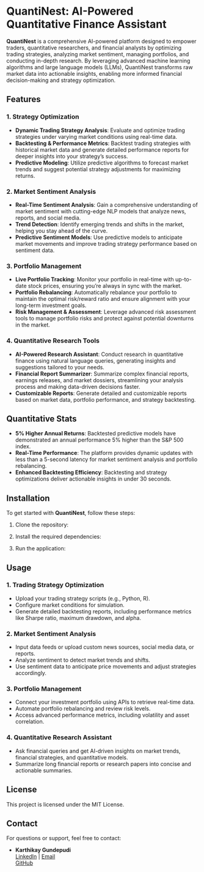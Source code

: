 # QuantiNest: AI-Powered Quantitative Finance Assistant

**QuantiNest** is a comprehensive AI-powered platform designed to empower traders, quantitative researchers, and financial analysts by optimizing trading strategies, analyzing market sentiment, managing portfolios, and conducting in-depth research. By leveraging advanced machine learning algorithms and large language models (LLMs), QuantiNest transforms raw market data into actionable insights, enabling more informed financial decision-making and strategy optimization.

## Features

### 1. **Strategy Optimization**
- **Dynamic Trading Strategy Analysis**: Evaluate and optimize trading strategies under varying market conditions using real-time data.
- **Backtesting & Performance Metrics**: Backtest trading strategies with historical market data and generate detailed performance reports for deeper insights into your strategy’s success.
- **Predictive Modeling**: Utilize predictive algorithms to forecast market trends and suggest potential strategy adjustments for maximizing returns.

### 2. **Market Sentiment Analysis**
- **Real-Time Sentiment Analysis**: Gain a comprehensive understanding of market sentiment with cutting-edge NLP models that analyze news, reports, and social media.
- **Trend Detection**: Identify emerging trends and shifts in the market, helping you stay ahead of the curve.
- **Predictive Sentiment Models**: Use predictive models to anticipate market movements and improve trading strategy performance based on sentiment data.

### 3. **Portfolio Management**
- **Live Portfolio Tracking**: Monitor your portfolio in real-time with up-to-date stock prices, ensuring you’re always in sync with the market.
- **Portfolio Rebalancing**: Automatically rebalance your portfolio to maintain the optimal risk/reward ratio and ensure alignment with your long-term investment goals.
- **Risk Management & Assessment**: Leverage advanced risk assessment tools to manage portfolio risks and protect against potential downturns in the market.

### 4. **Quantitative Research Tools**
- **AI-Powered Research Assistant**: Conduct research in quantitative finance using natural language queries, generating insights and suggestions tailored to your needs.
- **Financial Report Summarizer**: Summarize complex financial reports, earnings releases, and market dossiers, streamlining your analysis process and making data-driven decisions faster.
- **Customizable Reports**: Generate detailed and customizable reports based on market data, portfolio performance, and strategy backtesting.

## Quantitative Stats
- **5% Higher Annual Returns**: Backtested predictive models have demonstrated an annual performance 5% higher than the S&P 500 index.
- **Real-Time Performance**: The platform provides dynamic updates with less than a 5-second latency for market sentiment analysis and portfolio rebalancing.
- **Enhanced Backtesting Efficiency**: Backtesting and strategy optimizations deliver actionable insights in under 30 seconds.

## Installation

To get started with **QuantiNest**, follow these steps:

1. Clone the repository:

2. Install the required dependencies:

3. Run the application:

## Usage

### 1. **Trading Strategy Optimization**
   - Upload your trading strategy scripts (e.g., Python, R).
   - Configure market conditions for simulation.
   - Generate detailed backtesting reports, including performance metrics like Sharpe ratio, maximum drawdown, and alpha.

### 2. **Market Sentiment Analysis**
   - Input data feeds or upload custom news sources, social media data, or reports.
   - Analyze sentiment to detect market trends and shifts.
   - Use sentiment data to anticipate price movements and adjust strategies accordingly.

### 3. **Portfolio Management**
   - Connect your investment portfolio using APIs to retrieve real-time data.
   - Automate portfolio rebalancing and review risk levels.
   - Access advanced performance metrics, including volatility and asset correlation.

### 4. **Quantitative Research Assistant**
   - Ask financial queries and get AI-driven insights on market trends, financial strategies, and quantitative models.
   - Summarize long financial reports or research papers into concise and actionable summaries.

## License
This project is licensed under the MIT License.

## Contact
For questions or support, feel free to contact:

- **Karthikay Gundepudi**  
  [LinkedIn](https://www.linkedin.com/in/karthikay) | [Email](mailto:gvskarthikay@gmail.com)  
  [GitHub](https://github.com/Karthikay2002)
